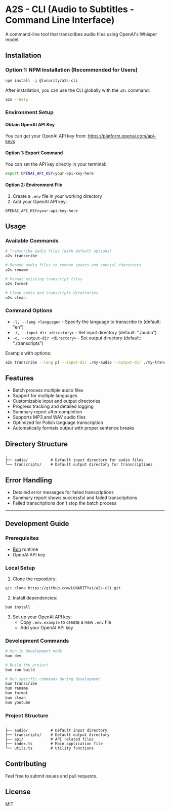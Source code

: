 # A2S - CLI (Audio to Subtitles - Command Line Interface)

A command-line tool that transcribes audio files using OpenAI's Whisper model.

## Installation

### Option 1: NPM Installation (Recommended for Users)

```bash
npm install -g @lunarity/a2s-cli
```

After installation, you can use the CLI globally with the `a2s` command:

```bash
a2s --help
```

### Environment Setup

#### Obtain OpenAI API Key

You can get your OpenAI API key from: https://platform.openai.com/api-keys

#### Option 1: Export Command

You can set the API key directly in your terminal:

```bash
export OPENAI_API_KEY=your-api-key-here
```

#### Option 2: Environment File

1. Create a `.env` file in your working directory
2. Add your OpenAI API key:

```
OPENAI_API_KEY=your-api-key-here
```

## Usage

### Available Commands

```bash
# Transcribe audio files (with default options)
a2s transcribe

# Rename audio files to remove spaces and special characters
a2s rename

# Format existing transcript files
a2s format

# Clean audio and transcripts directories
a2s clean
```

### Command Options

- `-l, --lang <language>` - Specify the language to transcribe to (default: "en")
- `-i, --input-dir <directory>` - Set input directory (default: "./audio")
- `-o, --output-dir <directory>` - Set output directory (default: "./transcripts")

Example with options:

```bash
a2s transcribe --lang pl --input-dir ./my-audio --output-dir ./my-transcripts
```

## Features

- Batch process multiple audio files
- Support for multiple languages
- Customizable input and output directories
- Progress tracking and detailed logging
- Summary report after completion
- Supports MP3 and WAV audio files
- Optimized for Polish language transcription
- Automatically formats output with proper sentence breaks

## Directory Structure

```
.
├── audio/          # Default input directory for audio files
└── transcripts/    # Default output directory for transcriptions
```

## Error Handling

- Detailed error messages for failed transcriptions
- Summary report shows successful and failed transcriptions
- Failed transcriptions don't stop the batch process

---

## Development Guide

### Prerequisites

- [Bun](https://bun.sh/) runtime
- OpenAI API key

### Local Setup

1. Clone the repository:

```bash
git clone https://github.com/LUNARITYai/a2s-cli.git
```

2. Install dependencies:

```bash
bun install
```

3. Set up your OpenAI API key:
   - Copy `.env.example` to create a new `.env` file
   - Add your OpenAI API key

### Development Commands

```bash
# Run in development mode
bun dev

# Build the project
bun run build

# Run specific commands during development
bun transcribe
bun rename
bun format
bun clean
bun youtube
```

### Project Structure

```
.
├── audio/          # Default input directory
├── transcripts/    # Default output directory
├── api/            # API related files
├── index.ts        # Main application file
└── utils.ts        # Utility functions
```

## Contributing

Feel free to submit issues and pull requests.

## License

MIT

